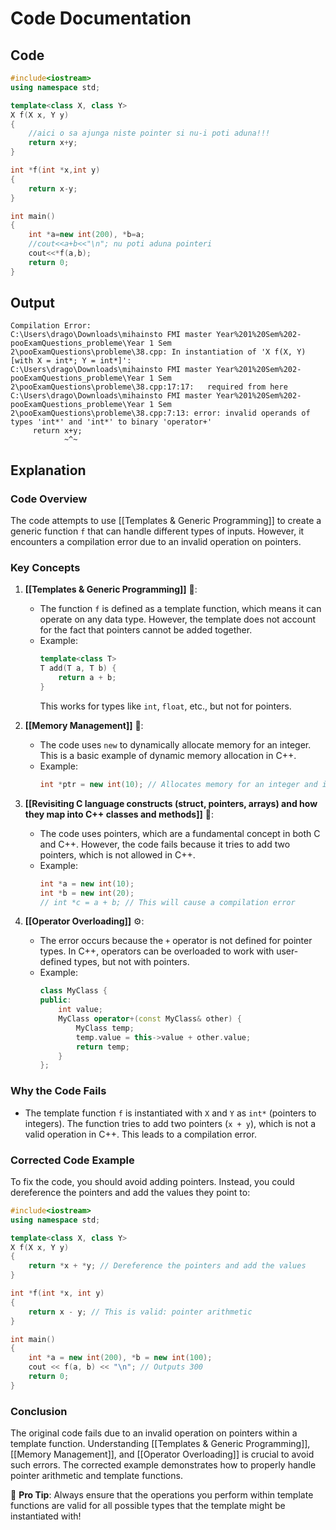 # Code Documentation

## Code
```cpp
#include<iostream>
using namespace std;

template<class X, class Y>
X f(X x, Y y)
{
    //aici o sa ajunga niste pointer si nu-i poti aduna!!!
    return x+y;
}

int *f(int *x,int y)
{
    return x-y;
}

int main()
{
    int *a=new int(200), *b=a;
    //cout<<a+b<<"\n"; nu poti aduna pointeri
    cout<<*f(a,b);
    return 0;
}
```

## Output
```
Compilation Error:
C:\Users\drago\Downloads\mihainsto FMI master Year%201%20Sem%202-pooExamQuestions_probleme\Year 1 Sem 2\pooExamQuestions\probleme\38.cpp: In instantiation of 'X f(X, Y) [with X = int*; Y = int*]':
C:\Users\drago\Downloads\mihainsto FMI master Year%201%20Sem%202-pooExamQuestions_probleme\Year 1 Sem 2\pooExamQuestions\probleme\38.cpp:17:17:   required from here
C:\Users\drago\Downloads\mihainsto FMI master Year%201%20Sem%202-pooExamQuestions_probleme\Year 1 Sem 2\pooExamQuestions\probleme\38.cpp:7:13: error: invalid operands of types 'int*' and 'int*' to binary 'operator+'
     return x+y;
            ~^~
```

## Explanation

### Code Overview
The code attempts to use [[Templates & Generic Programming]] to create a generic function `f` that can handle different types of inputs. However, it encounters a compilation error due to an invalid operation on pointers.

### Key Concepts

1. **[[Templates & Generic Programming]]** 🧩:
   - The function `f` is defined as a template function, which means it can operate on any data type. However, the template does not account for the fact that pointers cannot be added together.
   - Example:
     ```cpp
     template<class T>
     T add(T a, T b) {
         return a + b;
     }
     ```
     This works for types like `int`, `float`, etc., but not for pointers.

2. **[[Memory Management]]** 🧠:
   - The code uses `new` to dynamically allocate memory for an integer. This is a basic example of dynamic memory allocation in C++.
   - Example:
     ```cpp
     int *ptr = new int(10); // Allocates memory for an integer and initializes it to 10
     ```

3. **[[Revisiting C language constructs (struct, pointers, arrays) and how they map into C++ classes and methods]]** 🔄:
   - The code uses pointers, which are a fundamental concept in both C and C++. However, the code fails because it tries to add two pointers, which is not allowed in C++.
   - Example:
     ```cpp
     int *a = new int(10);
     int *b = new int(20);
     // int *c = a + b; // This will cause a compilation error
     ```

4. **[[Operator Overloading]]** ⚙️:
   - The error occurs because the `+` operator is not defined for pointer types. In C++, operators can be overloaded to work with user-defined types, but not with pointers.
   - Example:
     ```cpp
     class MyClass {
     public:
         int value;
         MyClass operator+(const MyClass& other) {
             MyClass temp;
             temp.value = this->value + other.value;
             return temp;
         }
     };
     ```

### Why the Code Fails
- The template function `f` is instantiated with `X` and `Y` as `int*` (pointers to integers). The function tries to add two pointers (`x + y`), which is not a valid operation in C++. This leads to a compilation error.

### Corrected Code Example
To fix the code, you should avoid adding pointers. Instead, you could dereference the pointers and add the values they point to:

```cpp
#include<iostream>
using namespace std;

template<class X, class Y>
X f(X x, Y y)
{
    return *x + *y; // Dereference the pointers and add the values
}

int *f(int *x, int y)
{
    return x - y; // This is valid: pointer arithmetic
}

int main()
{
    int *a = new int(200), *b = new int(100);
    cout << f(a, b) << "\n"; // Outputs 300
    return 0;
}
```

### Conclusion
The original code fails due to an invalid operation on pointers within a template function. Understanding [[Templates & Generic Programming]], [[Memory Management]], and [[Operator Overloading]] is crucial to avoid such errors. The corrected example demonstrates how to properly handle pointer arithmetic and template functions.

🚀 **Pro Tip**: Always ensure that the operations you perform within template functions are valid for all possible types that the template might be instantiated with!